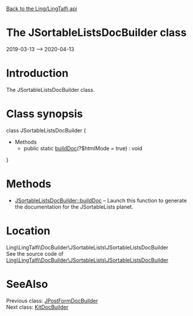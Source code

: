 [Back to the Ling/LingTalfi api](https://github.com/lingtalfi/LingTalfi/blob/master/doc/api/Ling/LingTalfi.md)



The JSortableListsDocBuilder class
================
2019-03-13 --> 2020-04-13






Introduction
============

The JSortableListsDocBuilder class.



Class synopsis
==============


class <span class="pl-k">JSortableListsDocBuilder</span>  {

- Methods
    - public static [buildDoc](https://github.com/lingtalfi/LingTalfi/blob/master/doc/api/Ling/LingTalfi/DocBuilder/JSortableLists/JSortableListsDocBuilder/buildDoc.md)(?$htmlMode = true) : void

}






Methods
==============

- [JSortableListsDocBuilder::buildDoc](https://github.com/lingtalfi/LingTalfi/blob/master/doc/api/Ling/LingTalfi/DocBuilder/JSortableLists/JSortableListsDocBuilder/buildDoc.md) &ndash; Launch this function to generate the documentation for the JSortableLists planet.





Location
=============
Ling\LingTalfi\DocBuilder\JSortableLists\JSortableListsDocBuilder<br>
See the source code of [Ling\LingTalfi\DocBuilder\JSortableLists\JSortableListsDocBuilder](https://github.com/lingtalfi/LingTalfi/blob/master/DocBuilder/JSortableLists/JSortableListsDocBuilder.php)



SeeAlso
==============
Previous class: [JPostFormDocBuilder](https://github.com/lingtalfi/LingTalfi/blob/master/doc/api/Ling/LingTalfi/DocBuilder/JPostForm/JPostFormDocBuilder.md)<br>Next class: [KitDocBuilder](https://github.com/lingtalfi/LingTalfi/blob/master/doc/api/Ling/LingTalfi/DocBuilder/Kit/KitDocBuilder.md)<br>

